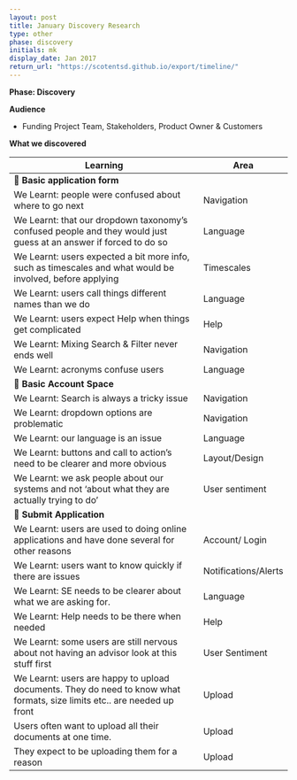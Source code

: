 ```yaml
---
layout: post
title: January Discovery Research
type: other
phase: discovery
initials: mk
display_date: Jan 2017
return_url: "https://scotentsd.github.io/export/timeline/"
---
```


**Phase: Discovery**

**Audience**
- Funding Project Team, Stakeholders, Product Owner & Customers

**What we discovered**


Learning | Area
--- | ---
📖 **Basic application form** |
 We Learnt: people were confused about where to go next |	Navigation
 We Learnt: that our dropdown taxonomy’s confused people and they would just guess at an answer if forced to do so	   | Language
 We Learnt: users expected a bit more info, such as timescales and what would be involved, before applying	  | Timescales
 We Learnt: users call things different names than we do	| Language
 We Learnt: users expect Help when things get complicated |	Help
 We Learnt: Mixing Search & Filter never ends well	| Navigation
 We Learnt: acronyms confuse users	| Language
 📖 **Basic Account Space** |
 We Learnt: Search is always a tricky issue	| Navigation
 We Learnt: dropdown options are problematic	| Navigation
 We Learnt: our language is an issue	| Language
 We Learnt: buttons and call to action’s need to be clearer and more obvious	| Layout/Design
 We Learnt: we ask people about our systems and not ‘about what they are actually trying to do’	| User sentiment
 📖 **Submit Application** |
 We Learnt: users are used to doing online applications and have done several for other reasons	| Account/ Login
 We Learnt: users want to know quickly if there are issues	| Notifications/Alerts
 We Learnt: SE needs to be clearer about what we are asking for.	| Language
 We Learnt: Help needs to be there when needed	| Help
 We Learnt: some users are still nervous about not having an advisor look at this stuff first	| User Sentiment
 We Learnt: users are happy to upload documents. They do need to know what formats, size limits etc.. are needed up front	| Upload
 Users often want to upload all their documents at one time.	| Upload
 They expect to be uploading them for a reason	| Upload


<!--more-->
